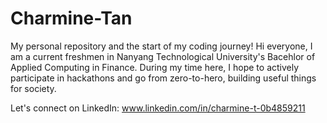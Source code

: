 # Charmine-Tan
My personal repository and the start of my coding journey! Hi everyone, I am a current freshmen in Nanyang Technological University's Bacehlor of Applied Computing in Finance. During my time here, I hope to actively participate in hackathons and go from zero-to-hero, building useful things for society. 

Let's connect on LinkedIn: www.linkedin.com/in/charmine-t-0b4859211
